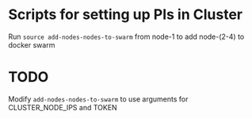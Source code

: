 # Scripts for setting up PIs in Cluster

Run `source add-nodes-nodes-to-swarm` from node-1 to add node-(2-4) to docker swarm

# TODO

Modify `add-nodes-nodes-to-swarm` to use arguments for CLUSTER_NODE_IPS and TOKEN
